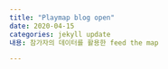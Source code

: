 ```yaml
---
title: "Playmap blog open"
date: 2020-04-15 
categories: jekyll update
내용: 참가자의 데이터를 활용한 feed the map

---
```


